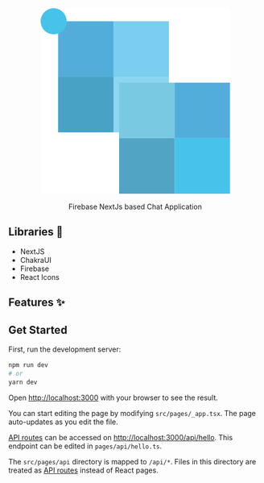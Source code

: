 <div align="center">
    <img src="https://github.com/khan-asfi-reza/message-grid/blob/main/src/assets/images/logo.svg" alt="">
    <p>
        Firebase NextJs based Chat Application
    </p>
</div>

## Libraries 🔖

- NextJS
- ChakraUI
- Firebase
- React Icons

## Features ✨

## Get Started

First, run the development server:

```bash
npm run dev
# or
yarn dev
```

Open [http://localhost:3000](http://localhost:3000) with your browser to see the result.

You can start editing the page by modifying `src/pages/_app.tsx`. The page auto-updates as you edit the file.

[API routes](https://nextjs.org/docs/api-routes/introduction) can be accessed on [http://localhost:3000/api/hello](http://localhost:3000/api/hello). This endpoint can be edited in `pages/api/hello.ts`.

The `src/pages/api` directory is mapped to `/api/*`. Files in this directory are treated as [API routes](https://nextjs.org/docs/api-routes/introduction) instead of React pages.
